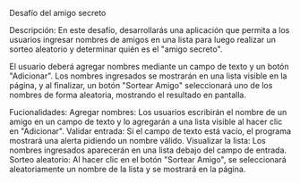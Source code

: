 Desafío del amigo secreto

Descripción:
En este desafío, desarrollarás una aplicación que permita a los usuarios ingresar nombres de amigos en una lista para luego realizar un sorteo aleatorio y determinar quién es el "amigo secreto".

El usuario deberá agregar nombres mediante un campo de texto y un botón "Adicionar". Los nombres ingresados se mostrarán en una lista visible en la página, y al finalizar, un botón "Sortear Amigo" seleccionará uno de los nombres de forma aleatoria, mostrando el resultado en pantalla.

Fucionalidades:
Agregar nombres: Los usuarios escribirán el nombre de un amigo en un campo de texto y lo agregarán a una lista visible al hacer clic en "Adicionar".
Validar entrada: Si el campo de texto está vacío, el programa mostrará una alerta pidiendo un nombre válido.
Visualizar la lista: Los nombres ingresados aparecerán en una lista debajo del campo de entrada.
Sorteo aleatorio: Al hacer clic en el botón "Sortear Amigo", se seleccionará aleatoriamente un nombre de la lista y se mostrará en la página.